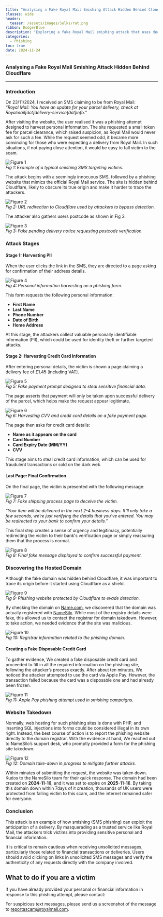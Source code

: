 ```yaml
---
title: "Analysing a Fake Royal Mail Smishing Attack Hidden Behind Cloudflare"
classes: wide
header:
  teaser: /assets/images/Selks/rat.png
ribbon: DodgerBlue
description: "Exploring a fake Royal Mail smishing attack that uses deceptive SMS and a phishing site hidden behind Cloudflare to steal sensitive information."
categories:
  - Phishing
toc: true
date: 2024-11-24
---
```


### Analysing a Fake Royal Mail Smishing Attack Hidden Behind Cloudflare

---

### **Introduction**

On 23/11/2024, I received an SMS claiming to be from Royal Mail:  
*“Royal Mail: You have an update for your parcel delivery, check at Royalmail[dot]delivery-service[dot]info.”*


After visiting the website, the user realised it was a phishing attempt designed to harvest personal information. The site requested a small token fee for parcel clearance, which raised suspicion, as Royal Mail would never ask for such a fee. While the request seemed odd, it became more convincing for those who were expecting a delivery from Royal Mail. In such situations, if not paying close attention, it would be easy to fall victim to the scam.

![Figure 1](/assets/images/Royal-Mail/SMS-smishing.png)  
*Fig 1: Example of a typical smishing SMS targeting victims.*

The attack begins with a seemingly innocuous SMS, followed by a phishing website that mimics the official Royal Mail service. The site is hidden behind Cloudflare, likely to obscure its true origin and make it harder to trace the attackers.

![Figure 2](/assets/images/Royal-Mail/URL-redirect-to-cloudflare.png)  
*Fig 2: URL redirection to Cloudflare used by attackers to bypass detection.*

The attacker also gathers users postcode as shown in Fig 3.

![Figure 3](/assets/images/Royal-Mail/Pending-Delivery-postcode.png)  
*Fig 3: Fake pending delivery notice requesting postcode verification.*


### **Attack Stages**

#### **Stage 1: Harvesting PII**

When the user clicks the link in the SMS, they are directed to a page asking for confirmation of their address details.

![Figure 4](/assets/images/Royal-Mail/personal-infor...ion-havesting.png)  
*Fig 4: Personal information harvesting on a phishing form.*


This form requests the following personal information:  
- **First Name**
- **Last Name**
- **Phone Number**
- **Date of Birth**
- **Home Address**

At this stage, the attackers collect valuable personally identifiable information (PII), which could be used for identity theft or further targeted attacks.

#### **Stage 2: Harvesting Credit Card Information**

After entering personal details, the victim is shown a page claiming a delivery fee of £1.45 (including VAT). 

![Figure 5](/assets/images/Royal-Mail/Payment-prompt.png)  
*Fig 5: Fake payment prompt designed to steal sensitive financial data.*

The page asserts that payment will only be taken upon successful delivery of the parcel, which helps make the request appear legitimate. 

![Figure 6](/assets/images/Royal-Mail/CVV-card-details-havesting.png)  
*Fig 6: Harvesting CVV and credit card details on a fake payment page.*

The page then asks for credit card details:  
- **Name as it appears on the card**
- **Card Number**
- **Card Expiry Date (MM/YY)**
- **CVV**

This stage aims to steal credit card information, which can be used for fraudulent transactions or sold on the dark web.



#### **Last Page: Final Confirmation**

On the final page, the victim is presented with the following message:  


![Figure 7](/assets/images/Royal-Mail/fake-shiping-process.png)  
*Fig 7: Fake shipping process page to deceive the victim.*


*“Your item will be delivered in the next 2-4 business days. It’ll only take a few seconds, we’re just verifying the details that you’ve entered. You may be redirected to your bank to confirm your details.”*

This final step creates a sense of urgency and legitimacy, potentially redirecting the victim to their bank's verification page or simply reassuring them that the process is normal.

![Figure 8](/assets/images/Royal-Mail/final-message.png)  
*Fig 8: Final fake message displayed to confirm successful payment.*


### **Discovering the Hosted Domain**

Although the fake domain was hidden behind Cloudflare, it was important to trace its origin before it started using Cloudflare as a shield. 

![Figure 9](/assets/images/Royal-Mail/cloudflare.png)  
*Fig 9: Phishing website protected by Cloudflare to evade detection.*


By checking the domain on [Name.com](https://www.name.com), we discovered that the domain was actually registered with [NameSilo](http://www.namesilo.com). While most of the registry details were fake, this allowed us to contact the registrar for domain takedown. However, to take action, we needed evidence that the site was malicious.

![Figure 10](/assets/images/Royal-Mail/registrar-informations.png)  
*Fig 10: Registrar information related to the phishing domain.*

#### **Creating a Fake Disposable Credit Card**

To gather evidence, We created a fake disposable credit card and proceeded to fill in all the required information on the phishing site, following the attacker’s process exactly. After about ten minutes, We noticed the attacker attempted to use the card via Apple Pay. However, the transaction failed because the card was a disposable one and had already been frozen.

![Figure 11](/assets/images/Royal-Mail/apple-pay.png)  
*Fig 11: Apple Pay phishing attempt used in smishing campaigns.*


### **Website Takedown**

Normally, web hosting for such phishing sites is done with PHP, and inserting SQL injections into forms could be considered illegal in its own right. Instead, the best course of action is to report the phishing website directly to the domain registrar. With the evidence at hand, We reached out to NameSilo’s support desk, who promptly provided a form for the phishing site takedown.  

![Figure 12](/assets/images/Royal-Mail/domain-take-down.png)  
*Fig 12: Domain take-down in progress to mitigate further attacks.*


Within minutes of submitting the request, the website was taken down. Kudos to the NameSilo team for their quick response. The domain had been created on **2024-11-16**, and it was set to expire on **2025-11-16**. By taking this domain down within 7days of it creation, thousands of UK users were protected from falling victim to this scam, and the internet remained safer for everyone.


### **Conclusion**

This attack is an example of how smishing (SMS phishing) can exploit the anticipation of a delivery. By masquerading as a trusted service like Royal Mail, the attackers trick victims into providing sensitive personal and financial information. 

It is critical to remain cautious when receiving unsolicited messages, particularly those related to financial transactions or deliveries. Users should avoid clicking on links in unsolicited SMS messages and verify the authenticity of any requests directly with the company involved.

What to do if you are a victim
-----------------------------
If you have already provided your personal or financial information in response to this phishing attempt, please contact:

For suspicious text messages, please send us a screenshot of the message to reportascam@royalmail.com.